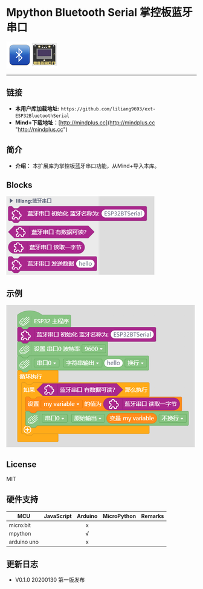 # Mpython Bluetooth Serial 掌控板蓝牙串口


![](./arduinoC/_images/featured.png)

---------------------------------------------------------


## 链接
- **本用户库加载地址:** ```https://github.com/liliang9693/ext-ESP32BluetoothSerial```
- **Mind+下载地址：**[http://mindplus.cc](http://mindplus.cc "http://mindplus.cc")    

## 简介

- **介绍：** 本扩展库为掌控板蓝牙串口功能，从Mind+导入本库。  

## Blocks

![](./arduinoC/_images/block.png)

## 示例
![](./arduinoC/_images/example.png)



## License

MIT

## 硬件支持

MCU                | JavaScript    | Arduino   | MicroPython    | Remarks
------------------ | :----------: | :----------: | :---------: | -----
micro:bit        |             |       x       |             | 
mpython        |             |        √      |             | 
arduino uno    |             |        x      |             | 
 

## 更新日志
- V0.1.0 20200130 第一版发布




